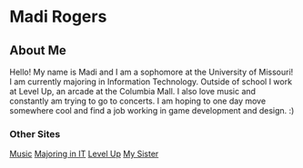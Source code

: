 <!DOCTYPE html>
<html>
<body>
  
  <h1>Madi Rogers</h1>
  <h2>About Me</h2>
  <p>Hello! My name is Madi and I am a sophomore at the University of Missouri! I am currently majoring in Information Technology. Outside of school I work at Level Up, an arcade at the Columbia Mall. I also love music and constantly am trying to go to concerts. I am hoping to one day move somewhere cool and find a job working in game development and design. :)
  
  <h3>Other Sites</h3>  
  <a href="https://github.com/madirgrs/FinalProject/blob/main/MUSIC.md">Music</a>
  <a href="url">Majoring in IT</a>
  <a href="url">Level Up</a>
  <a href="url">My Sister</a>
    
  </html>
  </body>
